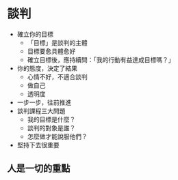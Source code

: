 # 談判
  * 確立你的目標
    * 「目標」是談判的主體
    * 目標要愈具體愈好
    * 確立目標後，應持續問：「我的行動有益達成目標嗎？」
  * 你的態度，決定了結果
    * 心情不好，不適合談判
    * 做自己
    * 透明度
  * 一步一步，往前推進
  * 談判課程三大問題
    * 我的目標是什麼？
    * 談判的對象是誰？
    * 怎麼做才能說服他們？
  * 堅持下去很重要
    
  ## 人是一切的重點
  
  
  
